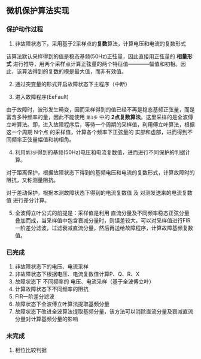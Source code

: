 ## 微机保护算法实现

### 保护动作过程

1. 非故障状态下，采用基于2采样点的**复数**算法，计算电压和电流的复数形式

该算法默认采样得到的值是稳态基频(50Hz)正弦量，因此直接用正弦量的 **相量形式** 进行推导，用两个采样点计算正弦量的两个特征值————幅值和初相。因此，该算法得到的复数的模是最大值，而非有效值。

2. 通过突变量的形式开启故障状态下主程序（中断）

3. 进入故障程序(EeFault)

由于故障时，波形发生畸变，因而采样得到的值已经不再是稳态基频正弦量，而是富含多种频率的量，因此不能使用 `第1步` 中的 **2点复数算法**。这里采样的是全波傅立叶算法。即，进入故障程序后，等待一个周期的采样值，利用傅立叶算法，根据这一个周期 N个点 的采样值，计算各个频率下正弦量的 实部和虚部，进而得到不同频率正弦量幅值和初相角。

4. 利用`第3步`得到的基频(50Hz)电压和电流复数值，进而进行不同保护的判据计算。

对于距离保护，根据故障状态下得到的基频电压和电流的复数形式，计算故障时的阻抗，又称测量阻抗。

对于差动保护，根据本测故障状态下得到的电流复数值 及 对测发送来的电流复数值 进行差分计算。

5. 全波傅立叶公式的前提是：采样值是利用 直流分量及不同频率稳态正弦分量 叠加而成，当采样值中包含衰减分量时，则误差较大。可以对采样值进行FIR一阶差分滤波，过滤衰减直流分量，然后再送给故障程序，计算故障基频复数值。

### 已完成

1. 非故障状态下的电压、电流采样
2. 非故障状态下根据电压、电流复数值计算P、Q、R、X
3. 故障状态下 不同频率的 电压、电流采样（基于全波傅立叶）
4. 计算故障状态下不同频率的阻抗
5. FIR一阶差分滤波
6. 故障状态下全波傅立叶算法提取基频分量
7. 故障状态下改进全波算法提取基频分量，该方法可以消除直流分量及衰减直流分量对计算基频分量的影响

### 未完成 
1. 相位比较判据





